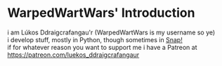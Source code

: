 # WarpedWartWars' Introduction  
i am Lúkos Ddraigcrafangau'r (WarpedWartWars is my username so ye)  
i develop stuff, mostly in Python, though sometimes in [Snap!](https://snap.berkeley.edu/)  
if for whatever reason you want to support me i have a Patreon at https://patreon.com/luekos_ddraigcrafangaur
